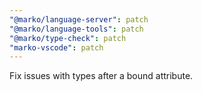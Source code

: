 ```yaml
---
"@marko/language-server": patch
"@marko/language-tools": patch
"@marko/type-check": patch
"marko-vscode": patch
---
```


Fix issues with types after a bound attribute.
